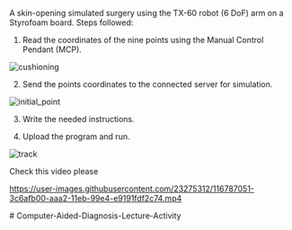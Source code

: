 A skin-opening simulated surgery using the TX-60 robot (6 DoF) arm on a Styrofoam board.
Steps followed:
1. Read the coordinates of the nine points using the Manual Control Pendant (MCP).


![cushioning](https://user-images.githubusercontent.com/23275312/116786623-eb5a0780-aa9f-11eb-914f-de9bb37fab11.png)


2. Send the points coordinates to the connected server for simulation.


![initial_point](https://user-images.githubusercontent.com/23275312/116786723-8226c400-aaa0-11eb-9428-5355c265d6c8.png)


3. Write the needed instructions.


4. Upload the program and run.


![track](https://user-images.githubusercontent.com/23275312/116786739-9d91cf00-aaa0-11eb-9197-f8e44510df79.png)

Check this video please 

https://user-images.githubusercontent.com/23275312/116787051-3c6afb00-aaa2-11eb-99e4-e9191fdf2c74.mp4



#   C o m p u t e r - A i d e d - D i a g n o s i s - L e c t u r e - A c t i v i t y  
 